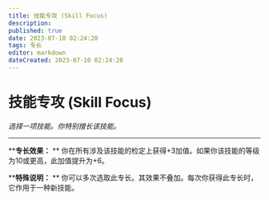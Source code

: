 ```yaml
---
title: 技能专攻 (Skill Focus)
description: 
published: true
date: 2023-07-10 02:24:20
tags: 专长
editor: markdown
dateCreated: 2023-07-10 02:24:20
---
```


# 技能专攻 (Skill Focus)

_选择一项技能。你特别擅长该技能。_

---

****专长效果：** ** 你在所有涉及该技能的检定上获得+3加值。如果你该技能的等级为10或更高，此加值提升为+6。

****特殊说明：** ** 你可以多次选取此专长。其效果不叠加。每次你获得此专长时，它作用于一种新技能。

